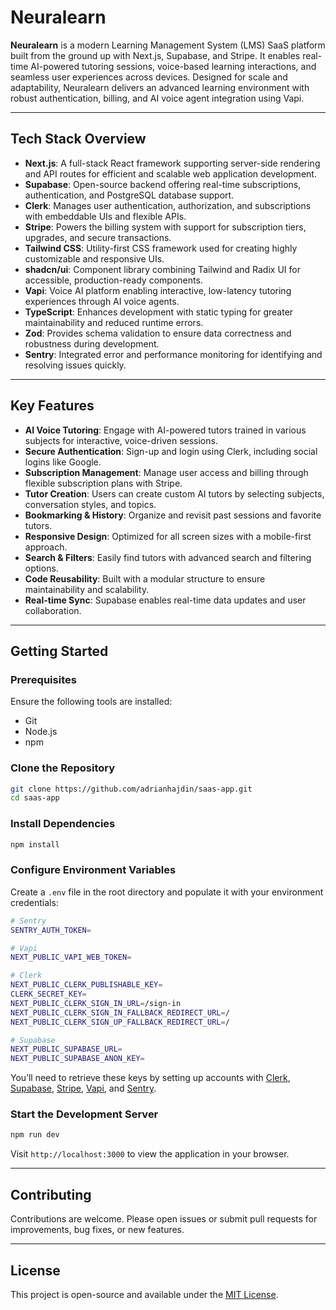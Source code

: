 # Neuralearn

**Neuralearn** is a modern Learning Management System (LMS) SaaS platform built from the ground up with Next.js, Supabase, and Stripe. It enables real-time AI-powered tutoring sessions, voice-based learning interactions, and seamless user experiences across devices. Designed for scale and adaptability, Neuralearn delivers an advanced learning environment with robust authentication, billing, and AI voice agent integration using Vapi.

---

## Tech Stack Overview

- **Next.js**: A full-stack React framework supporting server-side rendering and API routes for efficient and scalable web application development.
- **Supabase**: Open-source backend offering real-time subscriptions, authentication, and PostgreSQL database support.
- **Clerk**: Manages user authentication, authorization, and subscriptions with embeddable UIs and flexible APIs.
- **Stripe**: Powers the billing system with support for subscription tiers, upgrades, and secure transactions.
- **Tailwind CSS**: Utility-first CSS framework used for creating highly customizable and responsive UIs.
- **shadcn/ui**: Component library combining Tailwind and Radix UI for accessible, production-ready components.
- **Vapi**: Voice AI platform enabling interactive, low-latency tutoring experiences through AI voice agents.
- **TypeScript**: Enhances development with static typing for greater maintainability and reduced runtime errors.
- **Zod**: Provides schema validation to ensure data correctness and robustness during development.
- **Sentry**: Integrated error and performance monitoring for identifying and resolving issues quickly.

---

## Key Features

- **AI Voice Tutoring**: Engage with AI-powered tutors trained in various subjects for interactive, voice-driven sessions.
- **Secure Authentication**: Sign-up and login using Clerk, including social logins like Google.
- **Subscription Management**: Manage user access and billing through flexible subscription plans with Stripe.
- **Tutor Creation**: Users can create custom AI tutors by selecting subjects, conversation styles, and topics.
- **Bookmarking & History**: Organize and revisit past sessions and favorite tutors.
- **Responsive Design**: Optimized for all screen sizes with a mobile-first approach.
- **Search & Filters**: Easily find tutors with advanced search and filtering options.
- **Code Reusability**: Built with a modular structure to ensure maintainability and scalability.
- **Real-time Sync**: Supabase enables real-time data updates and user collaboration.

---

## Getting Started

### Prerequisites

Ensure the following tools are installed:

- Git
- Node.js
- npm

### Clone the Repository

```bash
git clone https://github.com/adrianhajdin/saas-app.git
cd saas-app
```

### Install Dependencies

```bash
npm install
```

### Configure Environment Variables

Create a `.env` file in the root directory and populate it with your environment credentials:

```bash
# Sentry
SENTRY_AUTH_TOKEN=

# Vapi
NEXT_PUBLIC_VAPI_WEB_TOKEN=

# Clerk
NEXT_PUBLIC_CLERK_PUBLISHABLE_KEY=
CLERK_SECRET_KEY=
NEXT_PUBLIC_CLERK_SIGN_IN_URL=/sign-in
NEXT_PUBLIC_CLERK_SIGN_IN_FALLBACK_REDIRECT_URL=/
NEXT_PUBLIC_CLERK_SIGN_UP_FALLBACK_REDIRECT_URL=/

# Supabase
NEXT_PUBLIC_SUPABASE_URL=
NEXT_PUBLIC_SUPABASE_ANON_KEY=
```

You’ll need to retrieve these keys by setting up accounts with [Clerk](https://clerk.dev), [Supabase](https://supabase.com), [Stripe](https://stripe.com), [Vapi](https://vapi.ai), and [Sentry](https://sentry.io).

### Start the Development Server

```bash
npm run dev
```

Visit `http://localhost:3000` to view the application in your browser.

---

## Contributing

Contributions are welcome. Please open issues or submit pull requests for improvements, bug fixes, or new features.

---

## License

This project is open-source and available under the [MIT License](LICENSE).